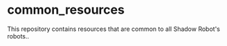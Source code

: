 # common_resources
This repository contains resources that are common to all Shadow Robot's robots..

